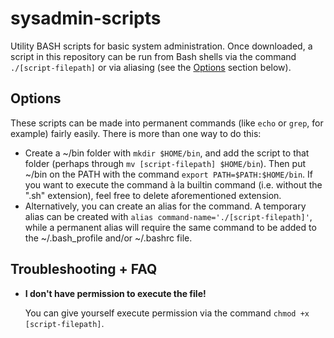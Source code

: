# sysadmin-scripts
Utility BASH scripts for basic system administration. Once downloaded, a script in this repository can be run from Bash shells via the command `./[script-filepath]` or via aliasing (see the [Options](#options) section below).

## Options
These scripts can be made into permanent commands (like `echo` or `grep`, for example) fairly easily. There is more than one way to do this:

- Create a ~/bin folder with `mkdir $HOME/bin`, and add the script to that folder (perhaps through `mv [script-filepath] $HOME/bin`). Then put ~/bin on the PATH with the command `export PATH=$PATH:$HOME/bin`. If you want to execute the command à la builtin command (i.e. without the ".sh" extension), feel free to delete aforementioned extension.
- Alternatively, you can create an alias for the command. A temporary alias can be created with `alias command-name='./[script-filepath]'`, while a permanent alias will require the same command to be added to the ~/.bash_profile and/or ~/.bashrc file.

##  Troubleshooting + FAQ
- **I don't have permission to execute the file!** 
   
   You can give yourself execute permission via the command `chmod +x [script-filepath]`.
